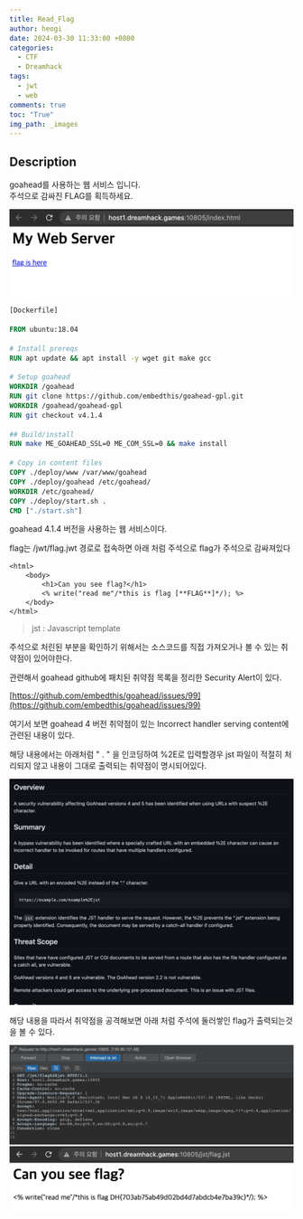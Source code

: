```yaml
---
title: Read_Flag
author: heogi
date: 2024-03-30 11:33:00 +0800
categories:
  - CTF
  - Dreamhack
tags:
  - jwt
  - web
comments: true
toc: "True"
img_path: _images
---
```

## **Description**

goahead를 사용하는 웹 서비스 입니다.  
주석으로 감싸진 FLAG를 획득하세요.

![](../_images/Pasted%20image%2020240330160117.png)

``` DockerFile
[Dockerfile]

FROM ubuntu:18.04

# Install prereqs
RUN apt update && apt install -y wget git make gcc

# Setup goahead
WORKDIR /goahead
RUN git clone https://github.com/embedthis/goahead-gpl.git
WORKDIR /goahead/goahead-gpl
RUN git checkout v4.1.4

## Build/install
RUN make ME_GOAHEAD_SSL=0 ME_COM_SSL=0 && make install

# Copy in content files
COPY ./deploy/www /var/www/goahead
COPY ./deploy/goahead /etc/goahead/
WORKDIR /etc/goahead/
COPY ./deploy/start.sh .
CMD ["./start.sh"]
```

goahead 4.1.4 버전을 사용하는 웹 서비스이다.

flag는 /jwt/flag.jwt 경로로 접속하면 아래 처럼 주석으로 flag가 주석으로 감싸져있다

``` jwt
<html>
	<body>
		<h1>Can you see flag?</h1>
		<% write("read me"/*this is flag [**FLAG**]*/); %>
	</body>
</html>
```

> jst : Javascript template 

주석으로 처린된 부분을 확인하기 위해서는 소스코드를 직접 가져오거나 볼 수 있는 취약점이 있어야한다.

관련해서 goahead github에 패치된 취약점 목록을 정리한 Security Alert이 있다.

[https://github.com/embedthis/goahead/issues/99](https://github.com/embedthis/goahead/issues/99)

여기서 보면 goahead 4 버전 취약점이 있는 Incorrect handler serving content에 관련된 내용이 있다.

해당 내용에서는 아래처럼 " . " 을 인코딩하여 %2E로 입력할경우 jst 파일이 적절히 처리되지 않고 내용이 그대로 출력되는 취약점이 명시되어있다.

![](../_images/Pasted%20image%2020240330160157.png)

해당 내용을 따라서 취약점을 공격해보면 아래 처럼 주석에 둘러쌓인 flag가 출력되는것을 볼 수 있다.

![](../_images/Pasted%20image%2020240330160203.png)![](../_images/Pasted%20image%2020240330160207.png)